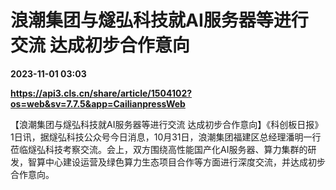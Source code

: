 # 浪潮集团与燧弘科技就AI服务器等进行交流 达成初步合作意向

**2023-11-01 03:03**

**https://api3.cls.cn/share/article/1504102?os=web&sv=7.7.5&app=CailianpressWeb**

【浪潮集团与燧弘科技就AI服务器等进行交流 达成初步合作意向】《科创板日报》1日讯，据燧弘科技公众号今日消息，10月31日，浪潮集团福建区总经理潘明一行莅临燧弘科技考察交流。会上，双方围绕高性能国产化AI服务器、算力集群的研发，智算中心建设运营及绿色算力生态项目合作等方面进行深度交流，并达成初步合作意向。